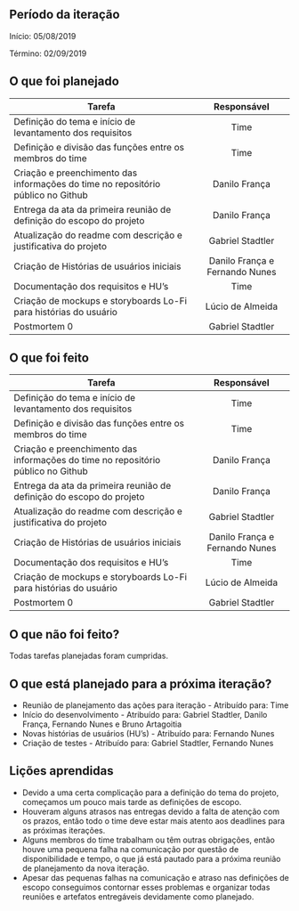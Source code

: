 ## Período da iteração

Início: 05/08/2019

Término: 02/09/2019

## O que foi planejado

| Tarefa                 | Responsável  |
| -----------------------|:------------:|
| Definição do tema e início de levantamento dos requisitos| Time
| Definição e divisão das funções entre os membros do time | Time                                     
| Criação e preenchimento das informações do time no repositório público no Github | Danilo França
| Entrega da ata da primeira reunião de definição do escopo do projeto | Danilo França
| Atualização do readme com descrição e justificativa do projeto | Gabriel Stadtler
| Criação de Histórias de usuários iniciais | Danilo França e Fernando Nunes
| Documentação dos requisitos e HU’s | Time
| Criação de mockups e storyboards Lo-Fi para histórias do usuário | Lúcio de Almeida
| Postmortem 0 | Gabriel Stadtler


## O que foi feito

| Tarefa                 | Responsável  |
| -----------------------|:------------:|
| Definição do tema e início de levantamento dos requisitos| Time
| Definição e divisão das funções entre os membros do time | Time                                     
| Criação e preenchimento das informações do time no repositório público no Github | Danilo França
| Entrega da ata da primeira reunião de definição do escopo do projeto | Danilo França
| Atualização do readme com descrição e justificativa do projeto | Gabriel Stadtler
| Criação de Histórias de usuários iniciais | Danilo França e Fernando Nunes
| Documentação dos requisitos e HU’s | Time
| Criação de mockups e storyboards Lo-Fi para histórias do usuário | Lúcio de Almeida
| Postmortem 0 | Gabriel Stadtler


## O que não foi feito?

Todas tarefas planejadas foram cumpridas.

## O que está planejado para a próxima iteração?
	
* Reunião de planejamento das ações para iteração - Atribuído para: Time
* Início do desenvolvimento - Atribuído para: Gabriel Stadtler, Danilo França, Fernando Nunes e Bruno Artagoitia
* Novas histórias de usuários (HU’s) - Atribuído para: Fernando Nunes
* Criação de testes - Atribuído para: Gabriel Stadtler, Fernando Nunes

## Lições aprendidas

* Devido a uma certa complicação para a definição do tema do projeto, começamos um pouco mais tarde as definições de escopo.
* Houveram alguns atrasos nas entregas devido a falta de atenção com os prazos, então todo o time deve estar mais atento aos deadlines para as próximas iterações.
* Alguns membros do time trabalham ou têm outras obrigações, então houve uma pequena falha na comunicação por questão de disponibilidade e tempo, o que já está pautado para a próxima reunião de planejamento da nova iteração.
* Apesar das pequenas falhas na comunicação e atraso nas definições de escopo conseguimos contornar esses problemas e organizar todas reuniões e artefatos entregáveis devidamente como planejado.

